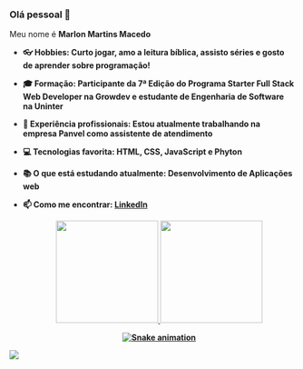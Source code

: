### Olá pessoal 👋
Meu nome é <strong>Marlon Martins Macedo</stong><b>

- 👓 Hobbies: Curto jogar, amo a leitura bíblica, assisto séries e gosto de aprender sobre programação!
- 🎓 Formação: Participante da 7ª Edição do Programa Starter Full Stack Web Developer na Growdev e estudante de Engenharia de Software na Uninter
- 👔 Experiência profissionais: Estou atualmente trabalhando na empresa Panvel como assistente de atendimento
- 💻 Tecnologias favorita: HTML, CSS, JavaScript e Phyton
- 📚 O que está estudando atualmente: Desenvolvimento de Aplicações web
- 📫 Como me encontrar: <a href="https://www.linkedin.com/in/marlon-martins-macedo-8a1078231/">LinkedIn</a>

  <div align="center">
  <a href="https://github.com/montoyaaa">
  <img height="180em" src="https://github-readme-stats.vercel.app/api?username=macedom3lee&show_icons=true&theme=city_lights&include_all_commits=true&count_private=true"/>
  <img height="180em" src="https://github-readme-stats.vercel.app/api/top-langs/?username=macedom3lee&layout=compact&langs_count=7&theme=city_lights"/>
    
    ![Snake animation](https://github.com/macedom3lee/macedom3lee/blob/output/github-contribution-grid-snake.svg)
</div>
    
  <a href="https://www.linkedin.com/in/marlon-martins-macedo-8a1078231" target="_blank"><img src="https://img.shields.io/badge/-LinkedIn-%230077B5?style=for-the-badge&logo=linkedin&logoColor=white" target="_blank"></a>
    
